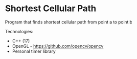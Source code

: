 # Shortest Cellular Path
Program that finds shortest cellular path from point a to point b

Technologies:
  - C++ (17) 
  - OpenGL - https://github.com/opencv/opencv
  - Personal timer library
